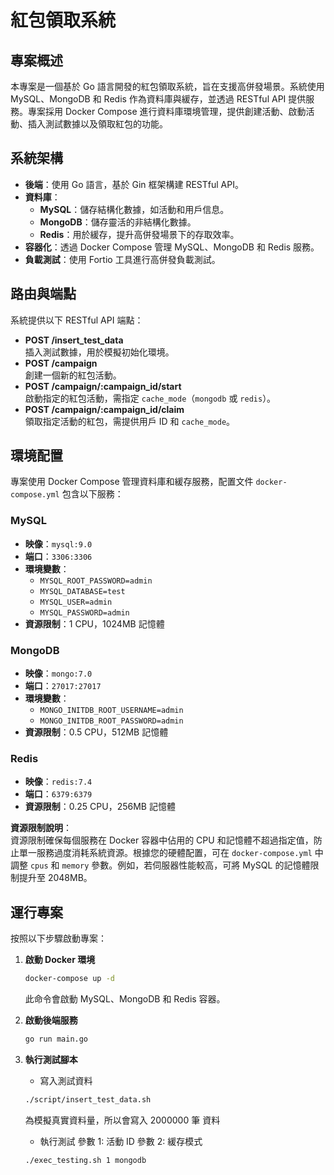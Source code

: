 # 紅包領取系統

## 專案概述

本專案是一個基於 Go 語言開發的紅包領取系統，旨在支援高併發場景。系統使用 MySQL、MongoDB 和 Redis 作為資料庫與緩存，並透過 RESTful API 提供服務。專案採用 Docker Compose 進行資料庫環境管理，提供創建活動、啟動活動、插入測試數據以及領取紅包的功能。

## 系統架構

- **後端**：使用 Go 語言，基於 Gin 框架構建 RESTful API。
- **資料庫**：
  - **MySQL**：儲存結構化數據，如活動和用戶信息。
  - **MongoDB**：儲存靈活的非結構化數據。
  - **Redis**：用於緩存，提升高併發場景下的存取效率。
- **容器化**：透過 Docker Compose 管理 MySQL、MongoDB 和 Redis 服務。
- **負載測試**：使用 Fortio 工具進行高併發負載測試。

## 路由與端點

系統提供以下 RESTful API 端點：

- **POST /insert_test_data**  
  插入測試數據，用於模擬初始化環境。
- **POST /campaign**  
  創建一個新的紅包活動。
- **POST /campaign/:campaign_id/start**  
  啟動指定的紅包活動，需指定 `cache_mode`（`mongodb` 或 `redis`）。
- **POST /campaign/:campaign_id/claim**  
  領取指定活動的紅包，需提供用戶 ID 和 `cache_mode`。

## 環境配置

專案使用 Docker Compose 管理資料庫和緩存服務，配置文件 `docker-compose.yml` 包含以下服務：

### MySQL

- **映像**：`mysql:9.0`
- **端口**：`3306:3306`
- **環境變數**：
  - `MYSQL_ROOT_PASSWORD=admin`
  - `MYSQL_DATABASE=test`
  - `MYSQL_USER=admin`
  - `MYSQL_PASSWORD=admin`
- **資源限制**：1 CPU，1024MB 記憶體

### MongoDB

- **映像**：`mongo:7.0`
- **端口**：`27017:27017`
- **環境變數**：
  - `MONGO_INITDB_ROOT_USERNAME=admin`
  - `MONGO_INITDB_ROOT_PASSWORD=admin`
- **資源限制**：0.5 CPU，512MB 記憶體

### Redis

- **映像**：`redis:7.4`
- **端口**：`6379:6379`
- **資源限制**：0.25 CPU，256MB 記憶體

**資源限制說明**：  
資源限制確保每個服務在 Docker 容器中佔用的 CPU 和記憶體不超過指定值，防止單一服務過度消耗系統資源。根據您的硬體配置，可在 `docker-compose.yml` 中調整 `cpus` 和 `memory` 參數。例如，若伺服器性能較高，可將 MySQL 的記憶體限制提升至 2048MB。

## 運行專案

按照以下步驟啟動專案：

1. **啟動 Docker 環境**

   ```bash
   docker-compose up -d
   ```

   此命令會啟動 MySQL、MongoDB 和 Redis 容器。

2. **啟動後端服務**

   ```bash
   go run main.go
   ```

3. **執行測試腳本**

   - 寫入測試資料

   ```bash
   ./script/insert_test_data.sh
   ```

   為模擬真實資料量，所以會寫入 2000000 筆 資料

   - 執行測試 參數 1: 活動 ID 參數 2: 緩存模式

   ```bash
   ./exec_testing.sh 1 mongodb
   ```
